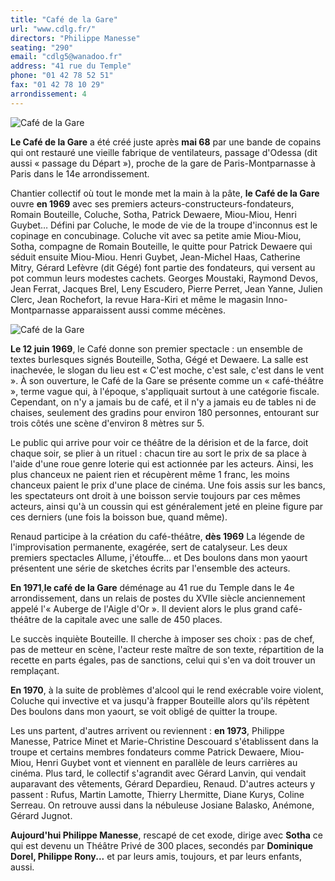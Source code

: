```yaml
---
title: "Café de la Gare"
url: "www.cdlg.fr/"
directors: "Philippe Manesse"
seating: "290"
email: "cdlg5@wanadoo.fr"
address: "41 rue du Temple"
phone: "01 42 78 52 51"
fax: "01 42 78 10 29"
arrondissement: 4
---
```


![Café de la Gare](../images/4eme/cafe-de-la-gare/cafe-de-la-gare-1.jpg)

**Le Café de la Gare** a été créé juste après **mai 68** par une bande de copains qui ont restauré une vieille fabrique de ventilateurs, passage d'Odessa (dit aussi « passage du Départ »), proche de la gare de Paris-Montparnasse à Paris dans le 14e arrondissement.

Chantier collectif où tout le monde met la main à la pâte, **le Café de la Gare** ouvre **en 1969** avec ses premiers acteurs-constructeurs-fondateurs, Romain Bouteille, Coluche, Sotha, Patrick Dewaere, Miou-Miou, Henri Guybet…
Défini par Coluche, le mode de vie de la troupe d'inconnus est le copinage en concubinage. Coluche vit avec sa petite amie Miou-Miou, Sotha, compagne de Romain Bouteille, le quitte pour Patrick Dewaere qui séduit ensuite Miou-Miou.
Henri Guybet, Jean-Michel Haas, Catherine Mitry, Gérard Lefèvre (dit Gégé) font partie des fondateurs, qui versent au pot commun leurs modestes cachets. Georges Moustaki, Raymond Devos, Jean Ferrat, Jacques Brel, Leny Escudero, Pierre Perret, Jean Yanne, Julien Clerc, Jean Rochefort, la revue Hara-Kiri et même le magasin Inno-Montparnasse apparaissent aussi comme mécènes.

![Café de la Gare](../images/4eme/cafe-de-la-gare/cafe-de-la-gare-2.jpg)

**Le 12 juin 1969**, le Café donne son premier spectacle : un ensemble de textes burlesques signés Bouteille, Sotha, Gégé et Dewaere. La salle est inachevée, le slogan du lieu est « C'est moche, c'est sale, c'est dans le vent ».
À son ouverture, le Café de la Gare se présente comme un « café-théâtre », terme vague qui, à l'époque, s'appliquait surtout à une catégorie fiscale. Cependant, on n'y a jamais bu de café, et il n'y a jamais eu de tables ni de chaises, seulement des gradins pour environ 180 personnes, entourant sur trois côtés une scène d'environ 8 mètres sur 5.

Le public qui arrive pour voir ce théâtre de la dérision et de la farce, doit chaque soir, se plier à un rituel : chacun tire au sort le prix de sa place à l'aide d'une roue genre loterie qui est actionnée par les acteurs. Ainsi, les plus chanceux ne paient rien et récupèrent même 1 franc, les moins chanceux paient le prix d'une place de cinéma. Une fois assis sur les bancs, les spectateurs ont droit à une boisson servie toujours par ces mêmes acteurs, ainsi qu'à un coussin qui est généralement jeté en pleine figure par ces derniers (une fois la boisson bue, quand même).

Renaud participe à la création du café-théâtre, **dès 1969**
La légende de l'improvisation permanente, exagérée, sert de catalyseur. Les deux premiers spectacles Allume, j'étouffe... et Des boulons dans mon yaourt présentent une série de sketches écrits par l'ensemble des acteurs.

**En 1971**,**le café de la Gare** déménage au 41 rue du Temple dans le 4e arrondissement, dans un relais de postes du XVIIe siècle anciennement appelé l'« Auberge de l'Aigle d'Or ». Il devient alors le plus grand café-théâtre de la capitale avec une salle de 450 places.

Le succès inquiète Bouteille. Il cherche à imposer ses choix : pas de chef, pas de metteur en scène, l'acteur reste maître de son texte, répartition de la recette en parts égales, pas de sanctions, celui qui s'en va doit trouver un remplaçant. 

**En 1970**, à la suite de problèmes d'alcool qui le rend exécrable voire violent, Coluche qui invective et va jusqu'à frapper Bouteille alors qu'ils répètent Des boulons dans mon yaourt, se voit obligé de quitter la troupe.

Les uns partent, d'autres arrivent ou reviennent : **en 1973**, Philippe Manesse, Patrice Minet et Marie-Christine Descouard s'établissent dans la troupe et certains membres fondateurs comme Patrick Dewaere, Miou-Miou, Henri Guybet vont et viennent en parallèle de leurs carrières au cinéma.
Plus tard, le collectif s'agrandit avec Gérard Lanvin, qui vendait auparavant des vêtements, Gérard Depardieu, Renaud. D'autres acteurs y passent : Rufus, Martin Lamotte, Thierry Lhermitte, Diane Kurys, Coline Serreau. On retrouve aussi dans la nébuleuse Josiane Balasko, Anémone, Gérard Jugnot.

**Aujourd'hui Philippe Manesse**, rescapé de cet exode, dirige avec **Sotha** ce qui est devenu un Théâtre Privé de 300 places, secondés par **Dominique Dorel, Philippe Rony...** et par leurs amis, toujours, et par leurs enfants, aussi.
